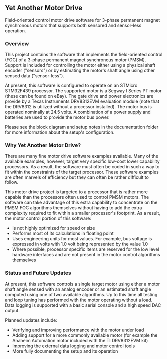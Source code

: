 ## Yet Another Motor Drive
Field-oriented control motor drive software for 3-phase permanent magnet
synchronous motors that supports both sensored and sensor-less operation.

### Overview
This project contains the software that implements the field-oriented control 
(FOC) of a 3-phase permanent magnet synchronous motor (PMSM). Support is 
included for controlling the motor either using a physical shaft encoder 
("sensors") or by estimating the motor's shaft angle using other sensed data 
("sensor-less").  

At present, this software is configured to operate on an STMicro STM32F439 processor.
The supported motor is a Segway I Series PT motor (these can be found on eBay).
The gate drive and power electronics are provide by a Texas Instruments DRV8312EVM
evaluation module (note that the DRV8312 is utilized without a processor installed).
The motor bus is operated nominally at 24.5 volts.  A combination of a power supply
and batteries are used to provide the motor bus power.

Please see the block diagram and setup notes in the documentation folder for more
information about the setup's configuration.

### Why Yet Another Motor Drive?
There are many fine motor drive software examples available. Many of the available 
examples, however, target very specific low-cost lower capability processors.
As a result, the software must often be coded in such a way to fit within the
constraints of the target processor.  These software examples are often marvels
of efficiency but they can often be rather difficult to follow.

This motor drive project is targeted to a processor that is rather more capable 
than the processors often used to control PMSM motors.  The software can take
advantage of this extra capability to concentrate on the PMSM FOC algorithms 
themselves without having to add the extra complexity required to fit within a
smaller processor's footprint.  As a result, the motor control portion of this
software:
  * Is not highly optimized for speed or size
  * Performs most of its calculations in floating point
  * Uses engineering units for most values.  For example, bus voltage is expressed
    in volts with 1.0 volt being represented by the value 1.0
  * Where possible, processor specific items are reserved for the low level
    hardware interfaces and are not present in the motor control algorithms
    themselves
    
### Status and Future Updates
At present, this software controls a single target motor using either a motor 
shaft angle sensed with an analog encoder or an estimated shaft angle computed 
using one of two available algorithms.  Up to this time all testing and loop tuning 
has performed with the motor operating without a load.  Data logging is
supported with a basic serial console and a high speed DAC output.

Planned updates include:
  * Verifying and improving performance with the motor under load
  * Adding support for a more commonly available motor (for example the Anaheim
    Automation motor included with the TI DRV8312EVM kit)
  * Improving the external data logging and motor control tools
  * More fully documenting the setup and its operation
    
